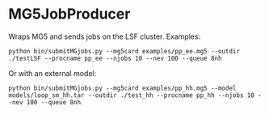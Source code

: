 []() MG5JobProducer
====================

Wraps MG5 and sends jobs on the LSF cluster. Examples:

```
python bin/submitMGjobs.py --mg5card examples/pp_ee.mg5 --outdir ./testLSF --procname pp_ee --njobs 10 --nev 100 --queue 8nh
```

Or with an external model:

```
python bin/submitMGjobs.py --mg5card examples/pp_hh.mg5 --model models/loop_sm_hh.tar --outdir ./test_hh --procname pp_hh --njobs 10 --nev 100 --queue 8nh
```
